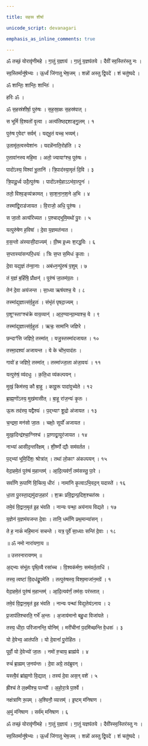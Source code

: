 ```yaml
---

title: सहस्र शीर्षा

unicode_script: devanagari

emphasis_as_inline_comments: true

---
```




ॐ तच्छं॒ योरावृ॑णीमहे । गा॒तुं य॒ज्ञाय॑ । गा॒तुं य॒ज्ञप॑तये । दैवी॑ स्व॒स्तिर॑स्तु नः ।  

स्व॒स्तिर्मानु॑षेभ्यः । ऊ॒र्ध्वं जि॑गातु भेष॒जम् । शन्नो॑ अस्तु द्वि॒पदे॑ । शं चतु॑ष्पदे ।  

ॐ शान्तिः॒ शान्तिः॒ शान्तिः॑ ।  



हरिः ॐ ।  

ॐ स॒हस्र॑शीर्षा॒ पुरु॑षः । स॒ह॒स्रा॒क्षः स॒हस्र॑पात् ।  

स भूमिं॑ वि॒श्वतो॑ वृ॒त्वा । अत्य॑तिष्ठद्दशाङ्गु॒लम् । १

पुरु॑ष ए॒वेदꣳ सर्वम्॑ । यद्भू॒तं यच्च॒ भव्यम्॑।  

उ॒तामृ॑त॒त्वस्येशा॑नः । यदन्ने॑नाति॒रोह॑ति । २

ए॒तावा॑नस्य महि॒मा । अतो॒ ज्यायाꣳ॑श्च॒ पूरु॑षः ।  

पादो॑ऽस्य॒ विश्वा॑ भू॒तानि॑ । त्रि॒पाद॑स्या॒मृतं॑ दि॒वि । ३

त्रि॒पादू॒र्ध्व उदै॒त्पुरु॑षः । पादो॑ऽस्ये॒हाऽऽभ॑वा॒त्पुनः॑ ।  

ततो॒ विश्व॒ङ्व्य॑क्रामत् । सा॒श॒ना॒न॒श॒ने अ॒भि । ४

तस्मा॑द्वि॒राड॑जायत । वि॒राजो॒ अधि॒ पूरु॑षः ।  

स जा॒तो अत्य॑रिच्यत । प॒श्चाद्भूमि॒मथो॑ पु॒रः । ५

यत्पुरु॑षेण ह॒विषा॑ । दे॒वा य॒ज्ञमत॑न्वत ।  

व॒स॒न्तो अ॑स्यासी॒दाज्यम्॑ । ग्री॒ष्म इ॒ध्मः श॒रद्ध॒विः । ६

स॒प्तास्या॑सन्परि॒धयः॑ । त्रिः स॒प्त स॒मिधः॑ कृ॒ताः ।  

दे॒वा यद्य॒ज्ञं त॑न्वा॒नाः । अब॑ध्न॒न्पु॑रुषं प॒शुम् । ७

तं य॒ज्ञं ब॒र्हिषि॒ प्रौक्षन्॑ । पुरु॑षं जा॒तम॑ग्र॒तः ।  

तेन॑ दे॒वा अय॑जन्त । सा॒ध्या ऋष॑यश्च॒ ये । ८

तस्मा॑द्य॒ज्ञात्स॑र्व॒हुतः॑ । संभृ॑तं पृषदा॒ज्यम् ।  

प॒शूꣳस्ताꣳश्च॑क्रे वाय॒व्यान्॑ । आ॒र॒ण्यान्ग्रा॒म्याश्च॒ ये । ९

तस्मा॑द्य॒ज्ञात्स॑र्व॒हुतः॑ । ऋचः॒ सामा॑नि जज्ञिरे ।  

छन्दाꣳ॑सि जज्ञिरे॒ तस्मा॑त् । यजु॒स्तस्मा॑दजायत । १०

तस्मा॒दश्वा॑ अजायन्त । ये के चो॑भ॒याद॑तः ।  

गावो॑ ह जज्ञिरे॒ तस्मा॑त् । तस्मा॑ज्जा॒ता अ॑जा॒वयः॑ । ११

यत्पुरु॑षं॒ व्य॑दधुः । क॒ति॒धा व्य॑कल्पयन् ।  

मुखं॒ किम॑स्य॒ कौ बा॒हू । कावू॒रू पादा॑वुच्येते । १२

ब्रा॒ह्म॒णो॑ऽस्य॒ मुख॑मासीत् । बा॒हू रा॑ज॒न्यः॑ कृ॒तः ।  

ऊ॒रू तद॑स्य॒ यद्वैश्यः॑ । प॒द्भ्याꣳ शू॒द्रो अ॑जायत । १३

च॒न्द्रमा॒ मन॑सो जा॒तः । चक्षोः॒ सूर्यो॑ अजायत ।  

मुखा॒दिन्द्र॑श्चा॒ग्निश्च॑ ।  प्रा॒णाद्वा॒युर॑जायत । १४

नाभ्या॑ आसीद॒न्तरि॑क्षम् । शी॒र्ष्णो द्यौः सम॑वर्तत ।  

प॒द्भ्यां भूमि॒र्दिशः॒ श्रोत्रा॑त् । तथा॑ लो॒काꣳ अ॑कल्पयन् । १५

वेदा॒हमे॒तं पुरु॑षं म॒हान्तम्॑ । आ॒दि॒त्यव॑र्णं॒ तम॑सस्तु॒ पा॒रे ।  

सर्वा॑णि रू॒पाणि॑ वि॒चित्य॒ धीरः॑ । नामा॑नि कृ॒त्वाऽभि॒वद॒न् यदास्ते॑ । १६

धा॒ता पु॒रस्ता॒द्यमु॑दाज॒हार॑ । श॒क्रः प्रवि॒द्वान्प्र॒दिश॒श्चत॑स्रः ।  

तमे॒वं वि॒द्वान॒मृत॑ इ॒ह भ॑वति । नान्यः पन्था॒ अय॑नाय विद्यते । १७

य॒ज्ञेन॑ य॒ज्ञम॑यजन्त दे॒वाः । तानि॒ धर्मा॑णि प्रथ॒मान्या॑सन् ।  

ते ह॒ नाकं॑ महि॒मानः॑ सचन्ते । यत्र॒ पूर्वे॑ सा॒ध्याः सन्ति॑ दे॒वाः । १८



॥ ॐ नमो नारा॑यणा॒य ॥



॥ उत्तरनारायणम् ॥



अ॒द्भ्यः संभू॑तः पृथि॒व्यै रसा॑च्च । वि॒श्वक॑र्मणः॒ सम॑वर्त॒ताधि॑ ।  

तस्य॒ त्वष्टा॑ वि॒दध॑द्रू॒पमे॑ति । तत्पुरु॑षस्य॒ विश्व॒माजा॑न॒मग्रे॑ । १

वेदा॒हमे॒तं पुरु॑षं म॒हान्तम्॑ । आ॒दि॒त्यव॑र्णं॒ तम॑सः॒ पर॑स्तात् ।  

तमे॒वं वि॒द्वान॒मृत॑ इ॒ह भ॑वति । नान्यः पन्था॑ विद्य॒तेय॑ऽनाय । २

प्र॒जाप॑तिश्चरति॒ गर्भे॑ अ॒न्तः । अ॒जाय॑मानो बहु॒धा विजा॑यते ।  

तस्य॒ धीराः॒ परि॑जानन्ति॒ योनिम्॑ । मरी॑चीनां प॒दमि॑च्छन्ति वे॒धसः॑ । ३

यो दे॒वेभ्य॒ आत॑पति । यो दे॒वानां॑ पु॒रोहि॑तः ।  

पूर्वो॒ यो दे॒वेभ्यो॑ जा॒तः । नमो॑ रु॒चाय॒ ब्राह्म॑ये । ४

रुचं॑ ब्रा॒ह्मम् ज॒नय॑न्तः । दे॒वा अग्रे॒ तद॑ब्रुवन् ।  

यस्त्वै॒वं ब्रा॑ह्म॒णो वि॒द्यात् । तस्य॑ दे॒वा अस॒न् वशे॑ । ५

ह्रीश्च॑ ते ल॒क्ष्मीश्च॒ पत्न्यौ॑ । अ॒हो॒रा॒त्रे पा॒र्श्वे ।  

नक्ष॑त्राणि रू॒पम् । अ॒श्विनौ॒ व्यात्तम्॑ ।  इ॒ष्टम् म॑निषाण ।  

अ॒मुं म॑निषाण ।  सर्व॑म्  मनिषाण । ६



ॐ तच्छं॒ योरावृ॑णीमहे । गा॒तुं य॒ज्ञाय॑ । गा॒तुं यज्ञप॑तये । दैवी॑स्स्व॒स्तिर॑स्तु नः ।  

स्व॒स्तिर्मानु॑षेभ्यः । ऊ॒र्ध्वं जि॑गातु भेष॒जम् । शन्नो॑ अस्तु द्वि॒पदे॑ । शं चतु॑ष्पदे ।  

